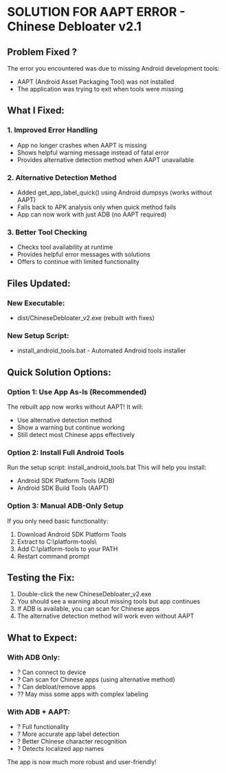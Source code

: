 # SOLUTION FOR AAPT ERROR - Chinese Debloater v2.1

## Problem Fixed ?

The error you encountered was due to missing Android development tools:
- AAPT (Android Asset Packaging Tool) was not installed
- The application was trying to exit when tools were missing

## What I Fixed:

### 1. Improved Error Handling
- App no longer crashes when AAPT is missing
- Shows helpful warning message instead of fatal error
- Provides alternative detection method when AAPT unavailable

### 2. Alternative Detection Method
- Added get_app_label_quick() using Android dumpsys (works without AAPT)
- Falls back to APK analysis only when quick method fails
- App can now work with just ADB (no AAPT required)

### 3. Better Tool Checking
- Checks tool availability at runtime
- Provides helpful error messages with solutions
- Offers to continue with limited functionality

## Files Updated:

### New Executable:
- dist/ChineseDebloater_v2.exe (rebuilt with fixes)

### New Setup Script:
- install_android_tools.bat - Automated Android tools installer

## Quick Solution Options:

### Option 1: Use App As-Is (Recommended)
The rebuilt app now works without AAPT! It will:
- Use alternative detection method
- Show a warning but continue working
- Still detect most Chinese apps effectively

### Option 2: Install Full Android Tools
Run the setup script: install_android_tools.bat
This will help you install:
- Android SDK Platform Tools (ADB)
- Android SDK Build Tools (AAPT)

### Option 3: Manual ADB-Only Setup
If you only need basic functionality:
1. Download Android SDK Platform Tools
2. Extract to C:\platform-tools\
3. Add C:\platform-tools to your PATH
4. Restart command prompt

## Testing the Fix:

1. Double-click the new ChineseDebloater_v2.exe
2. You should see a warning about missing tools but app continues
3. If ADB is available, you can scan for Chinese apps
4. The alternative detection method will work even without AAPT

## What to Expect:

### With ADB Only:
- ? Can connect to device
- ? Can scan for Chinese apps (using alternative method)
- ? Can debloat/remove apps
- ?? May miss some apps with complex labeling

### With ADB + AAPT:
- ? Full functionality
- ? More accurate app label detection
- ? Better Chinese character recognition
- ? Detects localized app names

The app is now much more robust and user-friendly!
